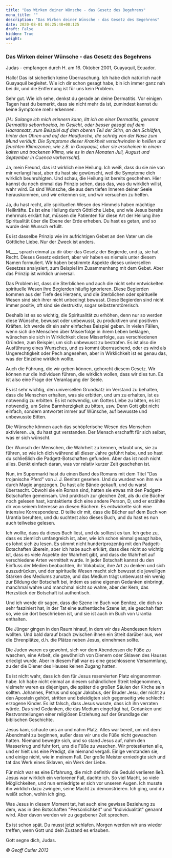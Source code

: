 ```yaml
---
title: "Das Wirken deiner Wünsche - das Gesetz des Begehrens"
menu_title: ""
description: "Das Wirken deiner Wünsche - das Gesetz des Begehrens"
date: 2020-08-01 06:25:48+00:125
draft: False
hidden: True
weight:
---
```

### Das Wirken deiner Wünsche - das Gesetz des Begehrens

Judas - empfangen durch H. am 16. Oktober 2001, Guayaquil, Ecuador.

Hallo! Das ist sicherlich keine Überraschung. Ich habe dich natürlich nach Guayaquil begleitet. Wie ich dir schon gesagt habe, bin ich immer ganz nah bei dir, und die Entfernung ist für uns kein Problem.

Sehr gut. Wie ich sehe, denkst du gerade an deine Dermatitis. Vor einigen Tagen hast du bemerkt, dass sie nicht mehr da ist, zumindest kannst du keine Symptome mehr erkennen.

*[H.: Solange ich mich erinnern kann, litt ich an einer Dermatitis, genannt Dermatitis seborrhoeica, im Gesicht, oder besser gesagt auf dem Haaransatz, zum Beispiel auf dem oberen Teil der Stirn, an den Schläfen, hinter den Ohren und auf der Hautfurche, die schräg von der Nase zum Mund verläuft. Die Symptome dieser Krankheit verschwinden in heißen und feuchten Klimazonen, wie z.B. in Guayaquil, aber sie erscheinen in einem kalten und trockenen Klima, wie es in den Monaten Juli, August und September in Cuenca vorherrscht].*

Ja, mein Freund, das ist wirklich eine Heilung. Ich weiß, dass du sie nie von mir verlangt hast, aber du hast sie gewünscht, weil die Symptome dich wirklich beunruhigten. Und schau, die Heilung ist bereits geschehen. Hier kannst du noch einmal das Prinzip sehen, dass das, was du wirklich willst, wahr wird. Es sind Wünsche, die aus dem tiefen Inneren deiner Seele herauskommen, und wir erkennen sie, und wir versuchen zu helfen.

Ja, du hast recht, alle spirituellen Wesen des Himmels haben mächtige Heilkräfte. Es ist eine Heilung durch Göttliche Liebe, und wie Jesus bereits mehrmals erklärt hat, müssen die Patienten für diese Art der Heilung ihre Spiritualität über die Ebene der Erde erheben. Du hast es getan, und so wurde dein Wunsch erfüllt.

Es ist dasselbe Prinzip wie im aufrichtigen Gebet an den Vater um die Göttliche Liebe. Nur der Zweck ist anders.

M____ sprach einmal zu dir über das Gesetz der Begierde, und ja, sie hat Recht. Dieses Gesetz existiert, aber wir haben es niemals unter diesem Namen formuliert. Wir haben bestimmte Aspekte dieses universellen Gesetzes analysiert, zum Beispiel im Zusammenhang mit dem Gebet. Aber das Prinzip ist wirklich universal.

Das Problem ist, dass die Sterblichen und auch die nicht sehr entwickelten spirituelle Wesen ihre Begierden häufig ignorieren. Diese Begierden kommen aus der Tiefe des Herzens, und die Sterblichen oder spirituelle Wesen sind sich ihrer nicht unbedingt bewusst. Diese Begierden sind nicht immer positiv, oft sind sie destruktiv, sogar selbstzerstörerisch.

Deshalb ist es so wichtig, die Spiritualität zu erhöhen, denn nur so werden diese Wünsche, bewusst oder unbewusst, zu produktiven und positiven Kräften. Ich werde dir ein sehr einfaches Beispiel geben. In vielen Fällen, wenn sich die Menschen über Misserfolge in ihrem Leben beklagen, wünschen sie sich in Wirklichkeit diese Misserfolge, aus verschiedenen Gründen, zum Beispiel, um sich unbewusst zu bestrafen. Es ist also die Ausführung eines Wunsches, und es kommt überraschend, oder es wird als Ungerechtigkeit oder Pech angesehen, aber in Wirklichkeit ist es genau das, was der Einzelne wirklich wollte.

Auch die Führung, die wir geben können, gehorcht diesem Gesetz. Wir können nur die Individuen führen, die wirklich wollen, dass wir dies tun. Es ist also eine Frage der Veranlagung der Seele.

Es ist sehr wichtig, den universellen Grundsatz im Verstand zu behalten, dass die Menschen erhalten, was sie erbitten, und um zu erhalten, ist es notwendig zu erbitten. Es ist notwendig, um Gottes Liebe zu bitten, es ist notwendig, um Seine Barmherzigkeit zu bitten, usw. Denn Gott gibt nicht einfach, sondern antwortet immer auf Wünsche, auf bewusste und unbewusste Bitten.

Die Wünsche können auch das schöpferische Wesen des Menschen aktivieren. Ja, du hast gut verstanden. Der Mensch erschafft für sich selbst, was er sich wünscht.

Der Wunsch der Menschen, die Wahrheit zu kennen, erlaubt uns, sie zu führen, so wie ich dich während all dieser Jahre geführt habe, und so hast du schließlich die Padgett-Botschaften gefunden. Aber das ist noch nicht alles. Denkt einfach daran, was vor relativ kurzer Zeit geschehen ist.

Nun, im Supermarkt hast du einen Band des Romans mit dem Titel "Das trojanische Pferd" von J. J. Benitez gesehen. Und du wurdest von ihm wie durch Magie angezogen. Du hast alle Bände gekauft, und du warst überrascht. Obwohl sie ein Roman sind, hatten sie etwas mit den Padgett-Botschaften gemeinsam. Und praktisch zur gleichen Zeit, als du die Bücher noch gelesen hast, kontaktierte dich eine andere Person, D, und er erzählte dir von seinem Interesse an diesen Büchern. Es entwickelte sich eine intensive Korrespondenz. D teilte dir mit, dass die Bücher auf dem Buch von Urantia beruhten, und du suchtest also dieses Buch, und du hast es nun auch teilweise gelesen.

Ich wollte, dass du dieses Buch liest, und du solltest es tun. Ich gebe zu, dass es ziemlich umfangreich ist, aber, wie ich schon einmal gesagt habe, es lohnt sich zu lesen. Es stimmt nicht hundertprozentig mit den Padgett-Botschaften überein, aber ich habe auch erklärt, dass dies nicht so wichtig ist, dass es viele Aspekte der Wahrheit gibt, und dass die Wahrheit auf verschiedene Arten vermittelt wurde. In jeder Botschaft kannst du den Einfluss der Medien beobachten, ihr Vokabular, ihre Art zu denken und sich auszudrücken, und der spirituelle Wesen macht sich bewusst die jeweiligen Stärken des Mediums zunutze, und das Medium trägt unbewusst ein wenig zur Bildung der Botschaft bei, indem es seine eigenen Gedanken einbringt, manchmal wahre und manchmal nicht so wahre, aber der Kern, das Herzstück der Botschaft ist authentisch.

Und ich werde dir sagen, dass die Szene im Buch von Benitez, die dich so sehr fasziniert hat, in der Tat eine authentische Szene ist, sie geschah fast so, wie sie dort beschrieben ist, und sie ist auch im Buch von Urantia enthalten.

Die Jünger gingen in den Raum hinauf, in dem wir das Abendessen feiern wollten. Und bald darauf brach zwischen ihnen ein Streit darüber aus, wer die Ehrenplätze, d.h. die Plätze neben Jesus, einnehmen sollte.

Die Juden waren es gewohnt, sich vor dem Abendessen die Füße zu waschen, eine Arbeit, die gewöhnlich von Dienern oder Sklaven des Hauses erledigt wurde. Aber in diesem Fall war es eine geschlossene Versammlung, zu der die Diener des Hauses keinen Zugang hatten.

Es ist nicht wahr, dass ich den für Jesus reservierten Platz eingenommen habe. Ich habe nicht einmal an diesem schändlichen Streit teilgenommen, vielmehr waren es diejenigen, die später die großen Säulen der Kirche sein sollten. Johannes, Petrus und sogar Jakobus, der Bruder Jesu, der nicht zu den Aposteln gehört, stritten und beleidigten sich gegenseitig wie schlecht erzogene Kinder. Es ist falsch, dass Jesus wusste, dass ich ihn verraten würde. Das sind Gedanken, die das Medium eingefügt hat, Gedanken und Restvorstellungen einer religiösen Erziehung auf der Grundlage der biblischen Geschichte.

Jesus kam, schaute uns an und nahm Platz. Alles war bereit, um mit dem Abendmahl zu beginnen, außer dass wir uns die Füße nicht gewaschen hatten. Niemand bewegte sich, und so stand Jesus auf, nahm den Wasserkrug und fuhr fort, uns die Füße zu waschen. Wir protestierten alle, und er hielt uns eine Predigt, die niemand vergaß. Einige verstanden sie, und einige nicht, wie in meinem Fall. Der große Meister erniedrigte sich und tat das Werk eines Sklaven, ein Werk der Liebe.

Für mich war es eine Erfahrung, die mich definitiv die Geduld verlieren ließ. Jesus war wirklich ein verlorener Fall, dachte ich. So viel Macht, so viele Möglichkeiten, und nun erniedrigte er sich vor unseren Augen. Ich musste ihn wirklich dazu zwingen, seine Macht zu demonstrieren. Ich ging, und du weißt schon, wohin ich ging.

Was Jesus in diesem Moment tat, hat auch eine gewisse Beziehung zu dem, was in den Botschaften "Persönlichkeit" und "Individualität" genannt wird. Aber davon werden wir zu gegebener Zeit sprechen.

Es ist schon spät. Du musst jetzt schlafen. Morgen werden wir uns wieder treffen, wenn Gott und dein Zustand es erlauben.

Gott segne dich, Judas.

*© Geoff Cutler 2013*
